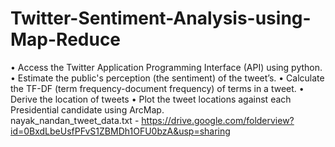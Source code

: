 # Twitter-Sentiment-Analysis-using-Map-Reduce
• Access the Twitter Application Programming Interface (API) using python. • Estimate the public's perception (the sentiment) of the tweet’s. • Calculate the TF-DF (term frequency-document frequency) of terms in a tweet. • Derive the location of tweets  • Plot the tweet locations against each Presidential candidate using ArcMap.  
nayak_nandan_tweet_data.txt - https://drive.google.com/folderview?id=0BxdLbeUsfPFvS1ZBMDh1OFU0bzA&usp=sharing
